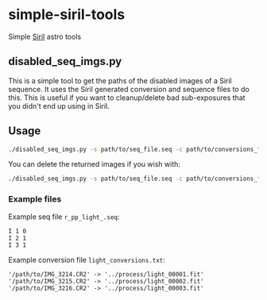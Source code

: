 # simple-siril-tools
Simple [Siril](https://siril.org) astro tools

## disabled_seq_imgs.py

This is a simple tool to get the paths of the disabled images of a Siril sequence. It uses the
Siril generated conversion and sequence files to do this. This is useful if you want to
cleanup/delete bad sub-exposures that you didn't end up using in Siril.

## Usage

```sh
./disabled_seq_imgs.py -s path/to/seq_file.seq -c path/to/conversions_file.txt
```

You can delete the returned images if you wish with:
```sh
./disabled_seq_imgs.py -s path/to/seq_file.seq -c path/to/conversions_file.txt | xargs rm
```

### Example files

Example seq file `r_pp_light_.seq`:
```
I 1 0
I 2 1
I 3 1
```

Example conversion file `light_conversions.txt`:
```
'/path/to/IMG_3214.CR2' -> '../process/light_00001.fit'
'/path/to/IMG_3215.CR2' -> '../process/light_00002.fit'
'/path/to/IMG_3216.CR2' -> '../process/light_00003.fit'
```

